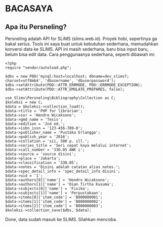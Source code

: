 BACASAYA
========

Apa itu Persneling?
--------------------

Persneling adalah API for SLiMS (slims.web.id). Proyek hobi, sepertinya ga bakal serius. Tools ini saya buat untuk kebutuhan sederhana, memudahkan konversi data ke SLiMS. API ini masih sederhana, baru bisa input baru, belum bisa edit data. Cara penggunaanya sederhana, seperti dibawah ini:


```
<?php 
require "vendor/autoload.php";

$dbs = new PDO('mysql:host=localhost; dbname=dev_slims7; charset=utf8mb4', 'dbusername', 'dbuserpassword');
$dbs->setAttribute(PDO::ATTR_ERRMODE, PDO::ERRMODE_EXCEPTION);
$dbs->setAttribute(PDO::ATTR_EMULATE_PREPARES, false);

use Slims\Persneling\Bibliography\Collection as C;
$koleksi = new C;
$data = $koleksi->collection_load();
$data->title = 'PHP for librarian';
$data->sor = 'Hendro Wicaksono';
$data->gmd_name = 'Tesis';
$data->edition = '2nd ed.';
$data->isbn_issn = '123-456-789-0';
$data->publisher_name = 'Pustaka Erlangga';
$data->publish_year = '2016';
$data->collation = 'xii, 500 p. ill.';
$data->series_title = 'Seri cepat kaya melalui internet';
$data->call_number = '330.05 AWK i';
$data->source = 'source disini';
$data->place = 'Jakarta';
$data->classification = '330.05';
$data->notes = 'Disini adalah catatan alias notes.';
$data->spec_detail_info = 'spec_detail_info disini';
$data->uid = '1';
$data->authors[0]['name'] = 'Hendro Wicaksono';
$data->authors[1]['name'] = 'Dian Tirtha Kusuma';
$data->subjects[0]['name'] = 'Fisika';
$data->subjects[1]['name'] = 'Perpustakaan';
$data->items[0]['item_code'] = 'B000000001';
$data->items[1]['item_code'] = 'B000000002';
$data->items[2]['item_code'] = 'B000000003';
$koleksi->collection_save($dbs, $data);
```
Done, data sudah masuk ke SLiMS. Silahkan mencoba.